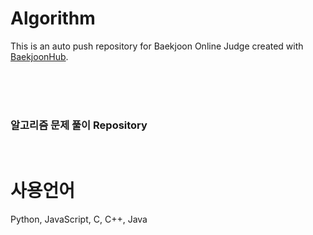 # Algorithm
This is an auto push repository for Baekjoon Online Judge created with [BaekjoonHub](https://github.com/BaekjoonHub/BaekjoonHub).

<br>
<br>
<br>

### 알고리즘 문제 풀이 Repository

<br>

# 사용언어
Python, JavaScript, C, C++, Java
